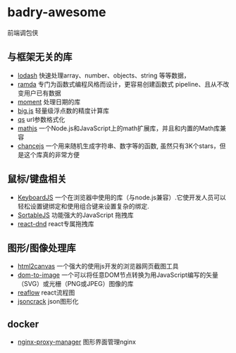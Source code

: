 # badry-awesome

前端调包侠

## 与框架无关的库

- [lodash](https://www.lodashjs.com/#_removearray-predicate_identity) 快速处理array、number、objects、string 等等数据，
- [ramda](https://github.com/ramda/ramda) 专门为函数式编程风格而设计，更容易创建函数式 pipeline、且从不改变用户已有数据
- [moment](https://github.com/moment/moment) 处理日期的库
- [big.js](https://github.com/MikeMcl/big.js) 轻量级浮点数的精度计算库
- [qs](https://github.com/ljharb/qs) url参数格式化
- [mathjs](https://github.com/josdejong/mathjs) 一个Node.js和JavaScript上的math扩展库，并且和内置的Math库兼容
- [chancejs](https://github.com/chancejs/chancejs) 一个用来随机生成字符串、数字等的函数, 虽然只有3K个stars，但是这个库真的非常方便

## 鼠标/键盘相关

- [KeyboardJS](https://github.com/RobertWHurst/KeyboardJS) 一个在浏览器中使用的库（与node.js兼容）.它使开发人员可以轻松设置键绑定和使用组合键来设置复杂的绑定.
- [SortableJS](https://github.com/SortableJS/Sortable) 功能强大的JavaScript 拖拽库
- [react-dnd](https://github.com/react-dnd/react-dnd) react专属拖拽库

## 图形/图像处理库

- [html2canvas](https://github.com/niklasvh/html2canvas) 一个强大的使用js开发的浏览器网页截图工具
- [dom-to-image](https://github.com/search?q=dom-to-image) 一个可以将任意DOM节点转换为用JavaScript编写的矢量（SVG）或光栅（PNG或JPEG）图像的库
- [reaflow](https://github.com/reaviz/reaflow) react流程图
- [jsoncrack](https://github.com/AykutSarac/jsoncrack.com) json图形化

## docker

- [nginx-proxy-manager](https://github.com/NginxProxyManager/nginx-proxy-manager) 图形界面管理nginx
